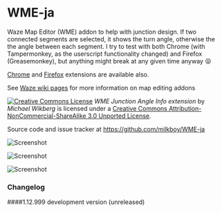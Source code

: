 WME-ja
======

Waze Map Editor (WME) addon to help with junction design.
If two connected segments are selected, it shows the turn angle, otherwise the the angle between each segment.
I try to test with both Chrome (with Tampermonkey, as the userscript functionality changed) and Firefox (Greasemonkey), 
but anything might break at any given time anyway :stuck_out_tongue_closed_eyes:

[Chrome](https://chrome.google.com/webstore/detail/wme-junctionangle/cfcpfikgmfoghjfpfepmklballeagadf) and 
[Firefox](https://addons.mozilla.org/en-US/firefox/addon/wme-ja/) extensions are available also. 

See [Waze wiki pages](https://wiki.waze.com/wiki/Community_Plugins,_Extensions_and_Tools#WME_Junction_Angle_info) for more information on map editing addons

[![Creative Commons License](http://i.creativecommons.org/l/by-nc-sa/3.0/88x31.png)](http://creativecommons.org/licenses/by-nc-sa/3.0/deed.en_US)
*WME Junction Angle Info extension* by *Michael Wikberg*
is licensed under a [Creative Commons Attribution-NonCommercial-ShareAlike 3.0 Unported License](http://creativecommons.org/licenses/by-nc-sa/3.0/deed.en_US).

Source code and issue tracker at https://github.com/milkboy/WME-ja


![Screenshot](https://github.com/milkboy/WME-ja/raw/master/screenshot2.png)

![Screenshot](https://github.com/milkboy/WME-ja/raw/master/screenshot1.png)

![Screenshot](https://github.com/milkboy/WME-ja/raw/master/screenshot3.png)

### Changelog
####1.12.999 development version (unreleased)

